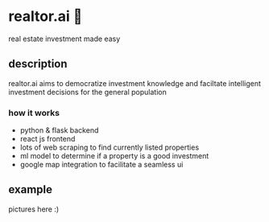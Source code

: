 # realtor.ai 🥇

real estate investment made easy

## description

realtor.ai aims to democratize investment knowledge and faciltate intelligent investment decisions for the general population

### how it works
* python & flask backend
* react js frontend
* lots of web scraping to find currently listed properties
* ml model to determine if a property is a good investment
* google map integration to facilitate a seamless ui

## example

pictures here :)

